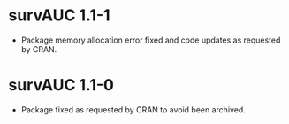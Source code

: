 # survAUC 1.1-1

* Package memory allocation error fixed and code updates as requested by CRAN.

# survAUC 1.1-0

* Package fixed as requested by CRAN to avoid been archived.
